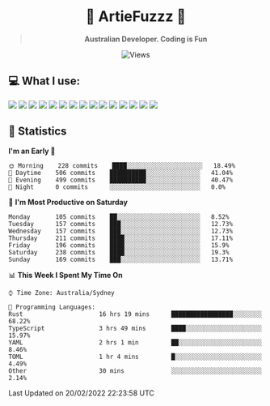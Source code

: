 <div align="center">
<h1>🔻 ArtieFuzzz 🔻</h1>

<!-- Have a good day after you read this :^) -->
  
<blockquote><strong>Australian Developer. Coding is Fun</strong></blockquote>

![Views](https://komarev.com/ghpvc/?username=ArtieFuzzz&style=flat-square)

</div>

## 💻 What I use:

<div align="left">
<img src="https://img.shields.io/badge/deno-%23000000.svg?&style=for-the-badge&logo=deno&logoColor=white"/>
<img src="https://img.shields.io/badge/powershell-%235391FE.svg?&style=for-the-badge&logo=powershell&logoColor=white"/>
<img src="https://img.shields.io/badge/node.js-%23339933.svg?&style=for-the-badge&logo=node.js&logoColor=white"/>
<img src="https://img.shields.io/badge/typescript-%233178C6.svg?&style=for-the-badge&logo=typescript&logoColor=white"/>
<img src="https://img.shields.io/badge/rust-%23000000.svg?&style=for-the-badge&logo=rust&logoColor=white"/>
<img src="https://img.shields.io/badge/visual%20studio%20code-%23007ACC.svg?&style=for-the-badge&logo=visual%20studio%20code&logoColor=white"/>
<img src="https://img.shields.io/badge/kubernetes-%23326CE5.svg?&style=for-the-badge&logo=kubernetes&logoColor=white" />
<img src="https://img.shields.io/badge/docker-%232496ED.svg?&style=for-the-badge&logo=docker&logoColor=white"/>
<img src="https://img.shields.io/badge/ubuntu-%23E95420.svg?&style=for-the-badge&logo=ubuntu&logoColor=white"/>
<img src="https://img.shields.io/badge/linux-%23FCC624.svg?&style=for-the-badge&logo=linux&logoColor=black"/>
<img src="https://img.shields.io/badge/windows-%230078D6.svg?&style=for-the-badge&logo=windows&logoColor=white"/>
<img src="https://img.shields.io/badge/gnu%20bash-%234EAA25.svg?&style=for-the-badge&logo=gnu%20bash&logoColor=white"/>
<img src="https://img.shields.io/badge/prisma-%232D3748.svg?&style=for-the-badge&logo=prisma&logoColor=white"/>
<img src="https://img.shields.io/badge/mongodb-%2347A248.svg?&style=for-the-badge&logo=mongodb&logoColor=white"/>
<img src="https://img.shields.io/badge/postgresql-%23336791.svg?&style=for-the-badge&logo=postgresql&logoColor=white"/>
</div>

## 🌟 Statistics
<!--START_SECTION:waka-->
**I'm an Early 🐤** 

```text
🌞 Morning    228 commits    ████░░░░░░░░░░░░░░░░░░░░░   18.49% 
🌆 Daytime    506 commits    ██████████░░░░░░░░░░░░░░░   41.04% 
🌃 Evening    499 commits    ██████████░░░░░░░░░░░░░░░   40.47% 
🌙 Night      0 commits      ░░░░░░░░░░░░░░░░░░░░░░░░░   0.0%

```
📅 **I'm Most Productive on Saturday** 

```text
Monday       105 commits    ██░░░░░░░░░░░░░░░░░░░░░░░   8.52% 
Tuesday      157 commits    ███░░░░░░░░░░░░░░░░░░░░░░   12.73% 
Wednesday    157 commits    ███░░░░░░░░░░░░░░░░░░░░░░   12.73% 
Thursday     211 commits    ████░░░░░░░░░░░░░░░░░░░░░   17.11% 
Friday       196 commits    ████░░░░░░░░░░░░░░░░░░░░░   15.9% 
Saturday     238 commits    ████░░░░░░░░░░░░░░░░░░░░░   19.3% 
Sunday       169 commits    ███░░░░░░░░░░░░░░░░░░░░░░   13.71%

```


📊 **This Week I Spent My Time On** 

```text
⌚︎ Time Zone: Australia/Sydney

💬 Programming Languages: 
Rust                     16 hrs 19 mins      █████████████████░░░░░░░░   68.22% 
TypeScript               3 hrs 49 mins       ████░░░░░░░░░░░░░░░░░░░░░   15.97% 
YAML                     2 hrs 1 min         ██░░░░░░░░░░░░░░░░░░░░░░░   8.46% 
TOML                     1 hr 4 mins         █░░░░░░░░░░░░░░░░░░░░░░░░   4.49% 
Other                    30 mins             ░░░░░░░░░░░░░░░░░░░░░░░░░   2.14%

```


 Last Updated on 20/02/2022 22:23:58 UTC
<!--END_SECTION:waka-->
